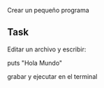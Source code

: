 Crear un pequeño programa

## Task

Editar un archivo y escribir:

puts "Hola Mundo"

grabar y ejecutar en el terminal

